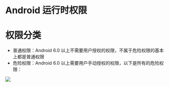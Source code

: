 # Android 运行时权限

# 权限分类

* 普通权限：Android 6.0 以上不需要用户授权的权限，不属于危险权限的基本上都是普通权限
* 危险权限：Android 6.0 以上需要用户手动授权的权限，以下是所有的危险权限：

![](http://7xr2ek.com1.z0.glb.clouddn.com/image/jpg/android-permission.png)
